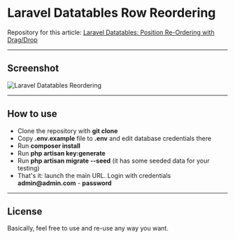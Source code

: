 # Laravel Datatables Row Reordering

Repository for this article: [Laravel Datatables: Position Re-Ordering with Drag/Drop](https://quickadminpanel.com/blog/laravel-datatables-position-re-ordering-with-dragdrop/)

- - - - -

## Screenshot 

![Laravel Datatables Reordering](https://quickadminpanel.com/blog/wp-content/uploads/2020/02/Screen-Shot-2020-02-12-at-5.48.33-PM.png)

- - - - -

## How to use

- Clone the repository with __git clone__
- Copy __.env.example__ file to __.env__ and edit database credentials there
- Run __composer install__
- Run __php artisan key:generate__
- Run __php artisan migrate --seed__ (it has some seeded data for your testing)
- That's it: launch the main URL. Login with credentials __admin@admin.com__ - __password__


- - - - -

## License

Basically, feel free to use and re-use any way you want.

